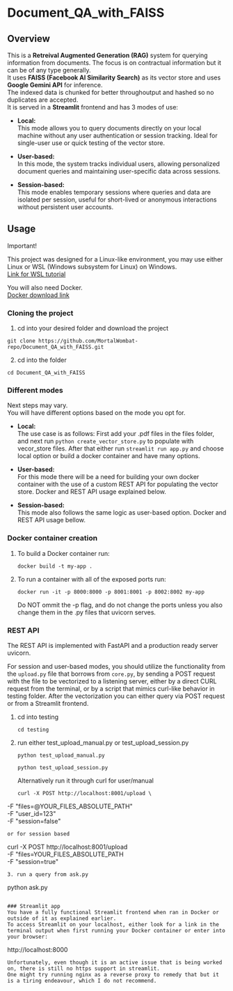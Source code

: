 # Document_QA_with_FAISS

## Overview
This is a **Retreival Augmented Generation (RAG)** system for querying information from documents. The focus is on contractual information but it can be of any type generally. <br>
It uses **FAISS (Facebook AI Similarity Search)** as its vector store and uses **Google Gemini API** for inference. <br>
The indexed data is chunked for better throughoutput and hashed so no duplicates are accepted. <br>
It is served in a **Streamlit** frontend and has 3 modes of use:
* **Local:**  
  This mode allows you to query documents directly on your local machine without any user authentication or session tracking. Ideal for single-user use or quick testing of      the vector store.
  
* **User-based:**  
  In this mode, the system tracks individual users, allowing personalized document queries and maintaining user-specific data across sessions.

* **Session-based:**  
  This mode enables temporary sessions where queries and data are isolated per session, useful for short-lived or anonymous interactions without persistent user accounts.

## Usage
Important!

This project was designed for a Linux-like environment, you may use either Linux or WSL (Windows subsystem for Linux) on Windows.  
[Link for WSL tutorial](https://www.howtogeek.com/744328/how-to-install-the-windows-subsystem-for-linux-on-windows-11/)  

You will also need Docker.  
[Docker download link](https://www.docker.com/)

### Cloning the project
1. cd into your desired folder and download the project
```
git clone https://github.com/MortalWombat-repo/Document_QA_with_FAISS.git
```
2. cd into the folder
```
cd Document_QA_with_FAISS
```

### Different modes
Next steps may vary.  
You will have different options based on the mode you opt for.

* **Local:**  
  The use case is as follows: First add your .pdf files in the files folder, and next run `python create_vector_store.py` to populate with vecor_store files. After that       either run `streamlit run app.py` and choose local option or build a docker container and have many options.

* **User-based:**  
  For this mode there will be a need for building your own docker container with the use of a custom REST API for populating the vector store.
  Docker and REST API usage explained below.

* **Session-based:**  
  This mode also follows the same logic as user-based option.
  Docker and REST API usage bellow.

### Docker container creation
1. To build a Docker container run:
   ```
   docker build -t my-app .
   ```
2. To run a container with all of the exposed ports run:
   ```
   docker run -it -p 8000:8000 -p 8001:8001 -p 8002:8002 my-app
   ```
   Do NOT ommit the -p flag, and do not change the ports unless you also change them in the .py files that uvicorn serves.

### REST API
The REST API is implemented with FastAPI and a production ready server uvicorn.

For session and user-based modes, you should utilize the functionality from the `upload.py` file that borrows from `core.py`, by sending a POST request with the file to be vectorized to a listening server, either by a direct CURL request from the terminal, or by a script that mimics curl-like behavior in testing folder.
After the vectorization you can either query via POST request or from a Streamlit frontend.

1. cd into testing
   ```
   cd testing
   ```
2. run either test_upload_manual.py or test_upload_session.py
   ```
   python test_upload_manual.py
   ```
   ```
   python test_upload_session.py
   ```
   
   Alternatively run it through curl
   for user/manual
   ```
   curl -X POST http://localhost:8001/upload \
  -F "files=@YOUR_FILES_ABSOLUTE_PATH" \
  -F "user_id=123" \
  -F "session=false"
   ```
   or for session based
   ```
   curl -X POST http://localhost:8001/upload \
  -F "files=YOUR_FILES_ABSOLUTE_PATH \
  -F "session=true"
   ```
3. run a query from ask.py
   ```
   python ask.py
   ```

### Streamlit app
You have a fully functional Streamlit frontend when ran in Docker or outside of it as explained earlier.
To access Streamlit on your localhost, either look for a link in the terminal output when first running your Docker container or enter into your browser:
   ```
   http://localhost:8000
   ```
Unfortunately, even though it is an active issue that is being worked on, there is still no https support in streamlit.
One might try running nginx as a reverse proxy to remedy that but it is a tiring endeavour, which I do not recommend.



  
